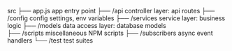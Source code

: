    src
      ├── app.js			app entry point
      ├── /api			controller layer: api routes
      ├── /config			config settings, env variables
      ├── /services		service layer: business logic
      ├── /models			data access layer: database models	
      ├── /scripts		miscellaneous NPM scripts
      ├── /subscribers		async event handlers
      └── /test               test suites
